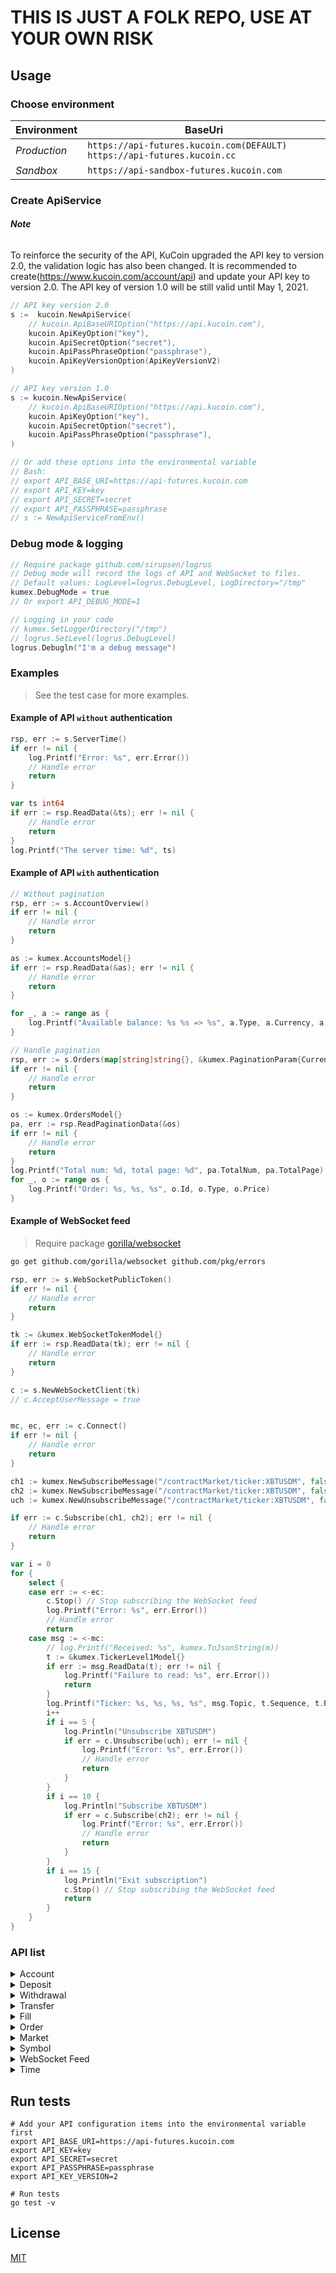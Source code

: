 # THIS IS JUST A FOLK REPO, USE AT YOUR OWN RISK


## Usage

### Choose environment

| Environment | BaseUri |
| -------- | -------- |
| *Production* | `https://api-futures.kucoin.com(DEFAULT)` `https://api-futures.kucoin.cc` |
| *Sandbox* | `https://api-sandbox-futures.kucoin.com` |

### Create ApiService

###### **Note** 
To reinforce the security of the API, KuCoin upgraded the API key to version 2.0, the validation logic has also been changed. It is recommended to create(https://www.kucoin.com/account/api) and update your API key to version 2.0. 
The API key of version 1.0 will be still valid until May 1, 2021.

```go
// API key version 2.0
s :=  kucoin.NewApiService( 
	// kucoin.ApiBaseURIOption("https://api.kucoin.com"), 
	kucoin.ApiKeyOption("key"),
	kucoin.ApiSecretOption("secret"),
	kucoin.ApiPassPhraseOption("passphrase"),
	kucoin.ApiKeyVersionOption(ApiKeyVersionV2)
)

// API key version 1.0
s := kucoin.NewApiService( 
	// kucoin.ApiBaseURIOption("https://api.kucoin.com"), 
	kucoin.ApiKeyOption("key"),
	kucoin.ApiSecretOption("secret"),
	kucoin.ApiPassPhraseOption("passphrase"), 
)

// Or add these options into the environmental variable
// Bash: 
// export API_BASE_URI=https://api-futures.kucoin.com
// export API_KEY=key
// export API_SECRET=secret
// export API_PASSPHRASE=passphrase
// s := NewApiServiceFromEnv()
```

### Debug mode & logging

```go
// Require package github.com/sirupsen/logrus
// Debug mode will record the logs of API and WebSocket to files.
// Default values: LogLevel=logrus.DebugLevel, LogDirectory="/tmp"
kumex.DebugMode = true
// Or export API_DEBUG_MODE=1

// Logging in your code
// kumex.SetLoggerDirectory("/tmp")
// logrus.SetLevel(logrus.DebugLevel)
logrus.Debugln("I'm a debug message")
```

### Examples
> See the test case for more examples.

#### Example of API `without` authentication

```go
rsp, err := s.ServerTime()
if err != nil {
    log.Printf("Error: %s", err.Error())
    // Handle error
    return
}

var ts int64
if err := rsp.ReadData(&ts); err != nil {
    // Handle error
    return
}
log.Printf("The server time: %d", ts)
```

#### Example of API `with` authentication

```go
// Without pagination
rsp, err := s.AccountOverview()
if err != nil {
    // Handle error
    return
}

as := kumex.AccountsModel{}
if err := rsp.ReadData(&as); err != nil {
    // Handle error
    return
}

for _, a := range as {
    log.Printf("Available balance: %s %s => %s", a.Type, a.Currency, a.Available)
}
```

```go
// Handle pagination
rsp, err := s.Orders(map[string]string{}, &kumex.PaginationParam{CurrentPage: 1, PageSize: 10})
if err != nil {
    // Handle error
    return
}

os := kumex.OrdersModel{}
pa, err := rsp.ReadPaginationData(&os)
if err != nil {
    // Handle error
    return
}
log.Printf("Total num: %d, total page: %d", pa.TotalNum, pa.TotalPage)
for _, o := range os {
    log.Printf("Order: %s, %s, %s", o.Id, o.Type, o.Price)
}
```

#### Example of WebSocket feed
> Require package [gorilla/websocket](https://github.com/gorilla/websocket)

```bash
go get github.com/gorilla/websocket github.com/pkg/errors
```

```go
rsp, err := s.WebSocketPublicToken()
if err != nil {
    // Handle error
    return
}

tk := &kumex.WebSocketTokenModel{}
if err := rsp.ReadData(tk); err != nil {
    // Handle error
    return
}

c := s.NewWebSocketClient(tk)
// c.AcceptUserMessage = true 


mc, ec, err := c.Connect()
if err != nil {
    // Handle error
    return
}

ch1 := kumex.NewSubscribeMessage("/contractMarket/ticker:XBTUSDM", false)
ch2 := kumex.NewSubscribeMessage("/contractMarket/ticker:XBTUSDM", false)
uch := kumex.NewUnsubscribeMessage("/contractMarket/ticker:XBTUSDM", false)

if err := c.Subscribe(ch1, ch2); err != nil {
    // Handle error
    return
}

var i = 0
for {
    select {
    case err := <-ec:
        c.Stop() // Stop subscribing the WebSocket feed
        log.Printf("Error: %s", err.Error())
        // Handle error
        return
    case msg := <-mc:
        // log.Printf("Received: %s", kumex.ToJsonString(m))
        t := &kumex.TickerLevel1Model{}
        if err := msg.ReadData(t); err != nil {
            log.Printf("Failure to read: %s", err.Error())
            return
        }
        log.Printf("Ticker: %s, %s, %s, %s", msg.Topic, t.Sequence, t.Price, t.Size)
        i++
        if i == 5 {
            log.Println("Unsubscribe XBTUSDM")
            if err = c.Unsubscribe(uch); err != nil {
                log.Printf("Error: %s", err.Error())
                // Handle error
                return
            }
        }
        if i == 10 {
            log.Println("Subscribe XBTUSDM")
            if err = c.Subscribe(ch2); err != nil {
                log.Printf("Error: %s", err.Error())
                // Handle error
                return
            }
        }
        if i == 15 {
            log.Println("Exit subscription")
            c.Stop() // Stop subscribing the WebSocket feed
            return
        }
    }
}
```

### API list

<details>
<summary>Account</summary>

| API | Authentication | Description |
| -------- | -------- | -------- |
| ApiService.AccountOverview() | YES | https://docs.kucoin.com/futures/#get-account-overview |
| ApiService.TransactionHistory() | YES | https://docs.kucoin.com/futures/#get-transaction-history |

</details>

<details>
<summary>Deposit</summary>

| API | Authentication | Description |
| -------- | -------- | -------- |
| ApiService.DepositAddresses() | YES | https://docs.kucoin.com/futures/#get-deposit-address |
| ApiService.Deposits() | YES | https://docs.kucoin.com/futures/#get-deposit-list |

</details>

<details>
<summary>Withdrawal</summary>

| API | Authentication | Description |
| -------- | -------- | -------- |
| ApiService.WithdrawalQuotas() | YES | https://docs.kucoin.com/futures/#get-withdrawal-quotas |
| ApiService.ApplyWithdrawal() | YES | https://docs.kucoin.com/futures/#apply-withdraw |
| ApiService.Withdrawals() | YES | https://docs.kucoin.com/futures/#get-withdrawals-list |
| ApiService.CancelWithdrawal() | YES | https://docs.kucoin.com/futures/#cancel-withdrawal |

</details>

<details>
<summary>Transfer</summary>

| API | Authentication | Description |
| -------- | -------- | -------- |
| ApiService.TransferOut() | YES | https://docs.kucoin.com/futures/#transfer-out |
| ApiService.TransferOutV2() | YES | https://docs.kucoin.com/futures/#transfer-funds-to-kucoin-main-account |
| ApiService.TransferList() | YES | https://docs.kucoin.com/futures/#get-transfer-list |
| ApiService.CancelTransfer() | YES | https://docs.kucoin.com/futures/#cancel-transfer |

</details>

<details>
<summary>Fill</summary>

| API | Authentication | Description |
| -------- | -------- | -------- |
| ApiService.Fills() | YES | https://docs.kucoin.com/futures/#list-fills |
| ApiService.RecentFills() | YES | https://docs.kucoin.com/futures/#recent-fills |
| ApiService.openOrderStatistics() | YES | https://docs.kucoin.com/futures/#open-order-statistics |

</details>

<details>
<summary>Order</summary>

| API | Authentication | Description |
| -------- | -------- | -------- |
| ApiService.CreateOrder() | YES | https://docs.kucoin.com/futures/#place-a-new-order |
| ApiService.CancelOrder() | YES | https://docs.kucoin.com/futures/#cancel-an-order |
| ApiService.CancelOrders() | YES | https://docs.kucoin.com/futures/#cancel-all-orders |
| ApiService.StopOrders() | YES | https://docs.kucoin.com/futures/#get-untriggered-stop-order-list |
| ApiService.Orders() | YES | https://docs.kucoin.com/futures/#list-orders |
| ApiService.Order() | YES | https://docs.kucoin.com/futures/#get-an-order |
| ApiService.RecentOrders() | YES | https://docs.kucoin.com/futures/#recent-orders |

</details>

<details>
<summary>Market</summary>

| API | Authentication | Description |
| -------- | -------- | -------- |
| ApiService.Ticker() | NO | https://docs.kucoin.com/futures/#get-real-time-ticker |
| ApiService.Level2Snapshot() | NO | https://docs.kucoin.com/futures/#get-full-order-book-level-2 |
| ApiService.Level2MessageQuery()() | NO | https://docs.kucoin.com/futures/#level-2-pulling-messages |
| ApiService.Level3Snapshot() | NO | https://docs.kucoin.com/futures/#get-full-order-book-level-3 |
| ApiService.Level3MessageQuery() | NO | https://docs.kucoin.com/futures/#level-3-pulling-messages|
| ApiService.TradeHistory() | NO | https://docs.kucoin.com/futures/#transaction-history |
| ApiService.InterestQuery() | NO | https://docs.kucoin.com/futures/#get-interest-rate-list |
| ApiService.IndexQuery() | NO | https://docs.kucoin.com/futures/#get-index-list |
| ApiService.MarkPrice() | NO | https://docs.kucoin.com/futures/#get-current-mark-price |
| ApiService.PremiumQuery() | NO | https://docs.kucoin.com/futures/#get-premium-index |
| ApiService.FundingRate() | NO | https://docs.kucoin.com/futures/#get-current-funding-rate |

</details>

<details>
<summary>Symbol</summary>

| API | Authentication | Description |
| -------- | -------- | -------- |
| ApiService.ActiveContracts() | NO | https://docs.kucoin.com/futures/#get-open-contract-list |
| ApiService.Contracts() | NO | https://docs.kucoin.com/futures/#get-order-info-of-the-contract |

</details>

<details>
<summary>WebSocket Feed</summary>

| API | Authentication | Description |
| -------- | -------- | -------- |
| ApiService.WebSocketPublicToken() | NO | https://docs.kucoin.com/futures/#apply-connect-token |
| ApiService.WebSocketPrivateToken() | YES | https://docs.kucoin.com/futures/#apply-connect-token |
| ApiService.NewWebSocketClient() | - | https://docs.kucoin.com/futures/#websocket-feed |

</details>

<details>
<summary>Time</summary>

| API | Authentication | Description |
| -------- | -------- | -------- |
| ApiService.ServerTime() | NO | https://docs.kucoin.com/futures/#server-time |

</details>

## Run tests

```shell
# Add your API configuration items into the environmental variable first
export API_BASE_URI=https://api-futures.kucoin.com
export API_KEY=key
export API_SECRET=secret
export API_PASSPHRASE=passphrase
export API_KEY_VERSION=2

# Run tests
go test -v
```

## License

[MIT](LICENSE)

